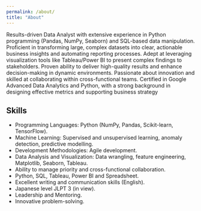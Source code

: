 ```yaml
---
permalink: /about/
title: "About"
---
```


Results-driven Data Analyst with extensive experience in Python programming (Pandas, NumPy, Seaborn) and SQL-based data manipulation. Proficient in transforming large, complex datasets into clear, actionable business insights and automating reporting processes. Adept at leveraging visualization tools like Tableau/Power BI to present complex findings to stakeholders. Proven ability to deliver high-quality results and enhance decision-making in dynamic environments. Passionate about innovation and skilled at collaborating within cross-functional teams. Certified in Google Advanced Data Analytics and Python, with a strong background in designing effective metrics and supporting business strategy
## Skills
- Programming Languages: Python (NumPy, Pandas, Scikit-learn, TensorFlow).
- Machine Learning: Supervised and unsupervised learning, anomaly detection, predictive modelling.
- Development Methodologies: Agile development.
- Data Analysis and Visualization: Data wrangling, feature engineering, Matplotlib, Seaborn, Tableau.
-	Ability to manage priority and cross-functional collaboration.
-	Python, SQL, Tableau, Power BI and Spreadsheet.
-	Excellent writing and communication skills (English).
- Japanese level JLPT 3 (in view).
- Leadership and Mentoring.
- Innovative problem-solving.
 
